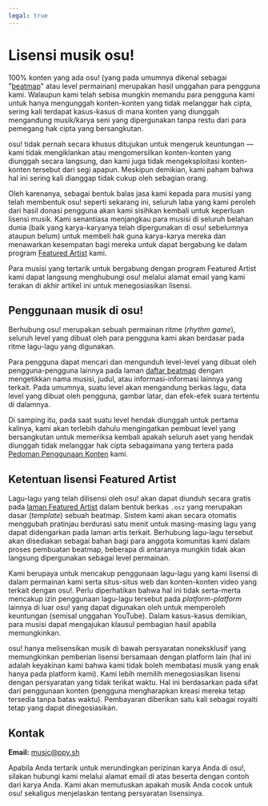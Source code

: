 ```yaml
---
legal: true
---
```


# Lisensi musik osu!

100% konten yang ada osu! (yang pada umumnya dikenal sebagai "[beatmap](/wiki/Beatmap)" atau level permainan) merupakan hasil unggahan para pengguna kami. Walaupun kami telah sebisa mungkin memandu para pengguna kami untuk hanya mengunggah konten-konten yang tidak melanggar hak cipta, sering kali terdapat kasus-kasus di mana konten yang diunggah mengandung musik/karya seni yang dipergunakan tanpa restu dari para pemegang hak cipta yang bersangkutan.

osu! tidak pernah secara khusus ditujukan untuk mengeruk keuntungan — kami tidak mengiklankan atau mengomersilkan konten-konten yang diunggah secara langsung, dan kami juga tidak mengeksploitasi konten-konten tersebut dari segi apapun. Meskipun demikian, kami paham bahwa hal ini sering kali dianggap tidak cukup oleh sebagian orang.

Oleh karenanya, sebagai bentuk balas jasa kami kepada para musisi yang telah membentuk osu! seperti sekarang ini, seluruh laba yang kami peroleh dari hasil donasi pengguna akan kami sisihkan kembali untuk keperluan lisensi musik. Kami senantiasa menjangkau para musisi di seluruh belahan dunia (baik yang karya-karyanya telah dipergunakan di osu! sebelumnya ataupun belum) untuk membeli hak guna karya-karya mereka dan menawarkan kesempatan bagi mereka untuk dapat bergabung ke dalam program [Featured Artist](/wiki/Featured_Artists) kami.

Para musisi yang tertarik untuk bergabung dengan program Featured Artist kami dapat langsung menghubungi osu! melalui alamat email yang kami terakan di akhir artikel ini untuk menegosiasikan lisensi.

## Penggunaan musik di osu!

Berhubung osu! merupakan sebuah permainan ritme (*rhythm game*), seluruh level yang dibuat oleh para pengguna kami akan berdasar pada ritme lagu-lagu yang digunakan.

Para pengguna dapat mencari dan mengunduh level-level yang dibuat oleh pengguna-pengguna lainnya pada laman [daftar beatmap](https://osu.ppy.sh/beatmapsets) dengan mengetikkan nama musisi, judul, atau informasi-informasi lainnya yang terkait. Pada umumnya, suatu level akan mengandung berkas lagu, data level yang dibuat oleh pengguna, gambar latar, dan efek-efek suara tertentu di dalamnya.

Di samping itu, pada saat suatu level hendak diunggah untuk pertama kalinya, kami akan terlebih dahulu mengingatkan pembuat level yang bersangkutan untuk memeriksa kembali apakah seluruh aset yang hendak diunggah tidak melanggar hak cipta sebagaimana yang tertera pada [Pedoman Penggunaan Konten](/wiki/Rules/Content_Usage_Guidelines) kami.

## Ketentuan lisensi Featured Artist

Lagu-lagu yang telah dilisensi oleh osu! akan dapat diunduh secara gratis pada [laman Featured Artist](https://osu.ppy.sh/beatmaps/artists) dalam bentuk berkas `.osz` yang merupakan dasar (*template*) sebuah beatmap. Sistem kami akan secara otomatis menggubah pratinjau berdurasi satu menit untuk masing-masing lagu yang dapat didengarkan pada laman artis terkait. Berhubung lagu-lagu tersebut akan disediakan sebagai bahan bagi para anggota komunitas kami dalam proses pembuatan beatmap, beberapa di antaranya mungkin tidak akan langsung dipergunakan sebagai level permainan.

Kami berupaya untuk mencakup penggunaan lagu-lagu yang kami lisensi di dalam permainan kami serta situs-situs web dan konten-konten video yang terkait dengan osu!. Perlu diperhatikan bahwa hal ini tidak serta-merta mencakup izin penggunaan lagu-lagu tersebut pada *platform-platform* lainnya di luar osu! yang dapat digunakan oleh untuk memperoleh keuntungan (semisal unggahan YouTube). Dalam kasus-kasus demikian, para musisi dapat mengajukan klausul pembagian hasil apabila memungkinkan.

osu! hanya melisensikan musik di bawah persyaratan noneksklusif yang memungkinkan pemberian lisensi bersamaan dengan platform lain (hal ini adalah keyakinan kami bahwa kami tidak boleh membatasi musik yang enak hanya pada platform kami). Kami lebih memilih menegosiasikan lisensi dengan persyaratan yang tidak terikat waktu. Hal ini berdasarkan pada sifat dari penggunaan konten (pengguna mengharapkan kreasi mereka tetap tersedia tanpa batas waktu). Pembayaran diberikan satu kali sebagai royalti tetap yang dapat dinegosiasikan.

## Kontak

**Email:** [music@ppy.sh](mailto:music@ppy.sh)

Apabila Anda tertarik untuk merundingkan perizinan karya Anda di osu!, silakan hubungi kami melalui alamat email di atas beserta dengan contoh dari karya Anda. Kami akan memutuskan apakah musik Anda cocok untuk osu! sekaligus menjelaskan tentang persyaratan lisensinya.
